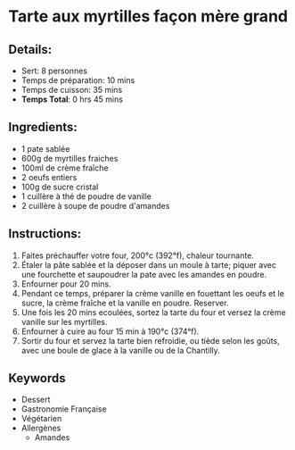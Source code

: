 # Tarte aux myrtilles façon mère grand

## Details:
* Sert: 8 personnes
* Temps de préparation:  10 mins
* Temps de cuisson:  35 mins
* **Temps Total**:  0 hrs 45 mins

## Ingredients:
* 1 pate sablée
* 600g de myrtilles fraiches
* 100ml de crème fraîche
* 2 oeufs entiers
* 100g de sucre cristal
* 1 cuillère à thé de poudre de vanille
* 2 cuillère à soupe de poudre d'amandes

## Instructions:
1. Faites préchauffer votre four, 200°c (392°f), chaleur tournante.
1. Étaler la pâte sablée et la déposer dans un moule à tarte; piquer avec une fourchette et saupoudrer la pate avec les amandes en poudre.
1. Enfourner pour 20 mins.
1. Pendant ce temps, préparer la crème vanille en fouettant les oeufs et le sucre, la crème fraîche et la vanille en poudre. Reserver.
1. Une fois les 20 mins ecoulées, sortez la tarte du four et versez la crème vanille sur les myrtilles.
1. Enfourner à cuire au four 15 min à 190°c (374°f).
1. Sortir du four et servez la tarte bien refroidie, ou tiède selon les goûts, avec une boule de glace à la vanille ou de la Chantilly.

## Keywords
* Dessert
* Gastronomie Française
* Végétarien
* Allergènes
    * Amandes